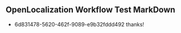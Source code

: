 ## OpenLocalization Workflow Test MarkDown
* 6d831478-5620-462f-9089-e9b32fddd492 
thanks!<!--HONumber=Mar16_HO2-->
